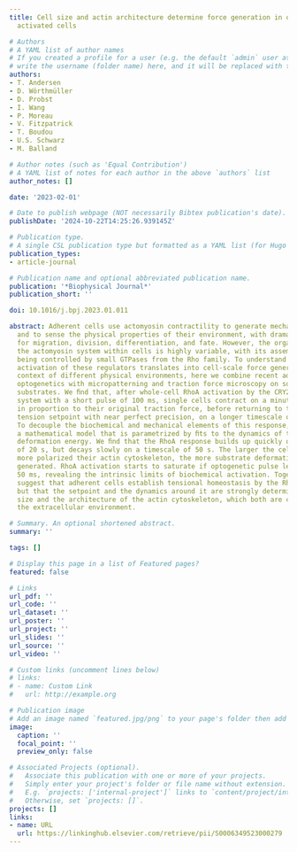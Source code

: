 ```yaml
---
title: Cell size and actin architecture determine force generation in optogenetically
  activated cells

# Authors
# A YAML list of author names
# If you created a profile for a user (e.g. the default `admin` user at `content/authors/admin/`), 
# write the username (folder name) here, and it will be replaced with their full name and linked to their profile.
authors:
- T. Andersen
- D. Wörthmüller
- D. Probst
- I. Wang
- P. Moreau
- V. Fitzpatrick
- T. Boudou
- U.S. Schwarz
- M. Balland

# Author notes (such as 'Equal Contribution')
# A YAML list of notes for each author in the above `authors` list
author_notes: []

date: '2023-02-01'

# Date to publish webpage (NOT necessarily Bibtex publication's date).
publishDate: '2024-10-22T14:25:26.939145Z'

# Publication type.
# A single CSL publication type but formatted as a YAML list (for Hugo requirements).
publication_types:
- article-journal

# Publication name and optional abbreviated publication name.
publication: '*Biophysical Journal*'
publication_short: ''

doi: 10.1016/j.bpj.2023.01.011

abstract: Adherent cells use actomyosin contractility to generate mechanical force
  and to sense the physical properties of their environment, with dramatic consequences
  for migration, division, differentiation, and fate. However, the organization of
  the actomyosin system within cells is highly variable, with its assembly and function
  being controlled by small GTPases from the Rho family. To understand better how
  activation of these regulators translates into cell-scale force generation in the
  context of different physical environments, here we combine recent advances in non-neuronal
  optogenetics with micropatterning and traction force microscopy on soft elastic
  substrates. We ﬁnd that, after whole-cell RhoA activation by the CRY2/CIBN optogenetic
  system with a short pulse of 100 ms, single cells contract on a minute timescale
  in proportion to their original traction force, before returning to their original
  tension setpoint with near perfect precision, on a longer timescale of several minutes.
  To decouple the biochemical and mechanical elements of this response, we introduce
  a mathematical model that is parametrized by ﬁts to the dynamics of the substrate
  deformation energy. We ﬁnd that the RhoA response builds up quickly on a timescale
  of 20 s, but decays slowly on a timescale of 50 s. The larger the cells and the
  more polarized their actin cytoskeleton, the more substrate deformation energy is
  generated. RhoA activation starts to saturate if optogenetic pulse length exceeds
  50 ms, revealing the intrinsic limits of biochemical activation. Together our results
  suggest that adherent cells establish tensional homeostasis by the RhoA system,
  but that the setpoint and the dynamics around it are strongly determined by cell
  size and the architecture of the actin cytoskeleton, which both are controlled by
  the extracellular environment.

# Summary. An optional shortened abstract.
summary: ''

tags: []

# Display this page in a list of Featured pages?
featured: false

# Links
url_pdf: ''
url_code: ''
url_dataset: ''
url_poster: ''
url_project: ''
url_slides: ''
url_source: ''
url_video: ''

# Custom links (uncomment lines below)
# links:
# - name: Custom Link
#   url: http://example.org

# Publication image
# Add an image named `featured.jpg/png` to your page's folder then add a caption below.
image:
  caption: ''
  focal_point: ''
  preview_only: false

# Associated Projects (optional).
#   Associate this publication with one or more of your projects.
#   Simply enter your project's folder or file name without extension.
#   E.g. `projects: ['internal-project']` links to `content/project/internal-project/index.md`.
#   Otherwise, set `projects: []`.
projects: []
links:
- name: URL
  url: https://linkinghub.elsevier.com/retrieve/pii/S0006349523000279
---
```


<!-- Add the **full text** or **supplementary notes** for the publication here using Markdown formatting. -->
